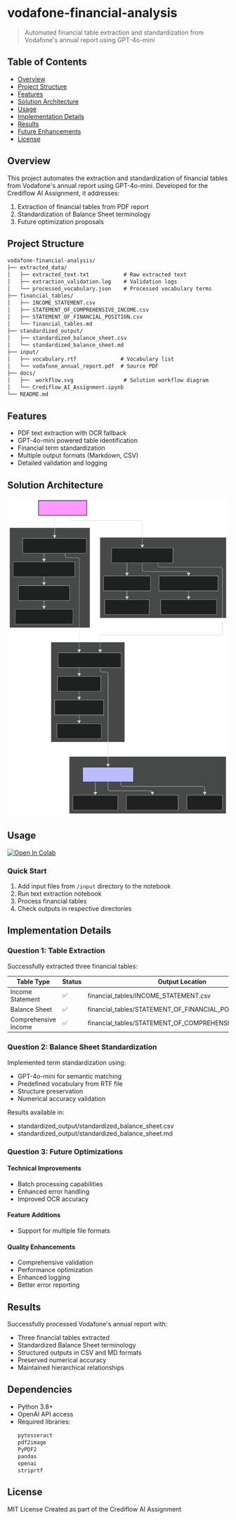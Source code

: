 # vodafone-financial-analysis
> Automated financial table extraction and standardization from Vodafone's annual report using GPT-4o-mini

## Table of Contents
- [Overview](#overview)
- [Project Structure](#project-structure)
- [Features](#features)
- [Solution Architecture](#solution-architecture)
- [Usage](#usage)
- [Implementation Details](#implementation-details)
- [Results](#results)
- [Future Enhancements](#future-enhancements)
- [License](#license)

## Overview
This project automates the extraction and standardization of financial tables from Vodafone's annual report using GPT-4o-mini. Developed for the Crediflow AI Assignment, it addresses:

1. Extraction of financial tables from PDF report
2. Standardization of Balance Sheet terminology
3. Future optimization proposals

## Project Structure
```
vodafone-financial-analysis/
├── extracted_data/                 
│   ├── extracted_text.txt           # Raw extracted text
│   ├── extraction_validation.log    # Validation logs
│   └── processed_vocabulary.json    # Processed vocabulary terms
├── financial_tables/
│   ├── INCOME_STATEMENT.csv
│   ├── STATEMENT_OF_COMPREHENSIVE_INCOME.csv
│   ├── STATEMENT_OF_FINANCIAL_POSITION.csv
│   └── financial_tables.md
├── standardized_output/
│   ├── standardized_balance_sheet.csv
│   └── standardized_balance_sheet.md
├── input/
│   ├── vocabulary.rtf              # Vocabulary list
│   └── vodafone_annual_report.pdf  # Source PDF
├── docs/
│   ├──  workflow.svg                # Solution workflow diagram
│   └── Crediflow_AI_Assignment.ipynb 
└── README.md
```

## Features
- PDF text extraction with OCR fallback
- GPT-4o-mini powered table identification
- Financial term standardization
- Multiple output formats (Markdown, CSV)
- Detailed validation and logging

## Solution Architecture

[//]: # "Insert workflow diagram here"
![Solution Workflow](docs/workflow.svg)

## Usage
[![Open In Colab](https://colab.research.google.com/assets/colab-badge.svg)](https://colab.research.google.com/drive/1hrjoKFIDsxRZfuGJYMr_vTO_YlUR3wXd?usp=sharing)

### Quick Start
1. Add input files from `/input` directory to the notebook
2. Run text extraction notebook
3. Process financial tables
4. Check outputs in respective directories

## Implementation Details

### Question 1: Table Extraction
Successfully extracted three financial tables:

| Table Type | Status | Output Location |
|------------|--------|-----------------|
| Income Statement | ✅ | financial_tables/INCOME_STATEMENT.csv |
| Balance Sheet | ✅ | financial_tables/STATEMENT_OF_FINANCIAL_POSITION.csv |
| Comprehensive Income | ✅ | financial_tables/STATEMENT_OF_COMPREHENSIVE_INCOME.csv |

### Question 2: Balance Sheet Standardization
Implemented term standardization using:
- GPT-4o-mini for semantic matching
- Predefined vocabulary from RTF file
- Structure preservation
- Numerical accuracy validation

Results available in:
- standardized_output/standardized_balance_sheet.csv
- standardized_output/standardized_balance_sheet.md

### Question 3: Future Optimizations

#### Technical Improvements
- Batch processing capabilities
- Enhanced error handling
- Improved OCR accuracy

#### Feature Additions
- Support for multiple file formats

#### Quality Enhancements
- Comprehensive validation
- Performance optimization
- Enhanced logging
- Better error reporting

## Results
Successfully processed Vodafone's annual report with:
- Three financial tables extracted
- Standardized Balance Sheet terminology
- Structured outputs in CSV and MD formats
- Preserved numerical accuracy
- Maintained hierarchical relationships

## Dependencies
- Python 3.8+
- OpenAI API access
- Required libraries:
  ```
  pytesseract
  pdf2image
  PyPDF2
  pandas
  openai
  striprtf
  ```

## License
MIT License
Created as part of the Crediflow AI Assignment
